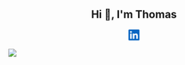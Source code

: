 <h2 align="center"> Hi 👋, I'm Thomas </h2>

<p align="center">
  <a href="https://www.linkedin.com/in/thomasmcdonald-009b1796">
    <img alt="Thomas' LinkedIn" width="22px" src="icons/linkedin.svg" />
  </a>
</p>

<p>
  <img src = "https://github-readme-stats.vercel.app/api/top-langs/?username=thomasmcdonald&layout=compact">
</p>
